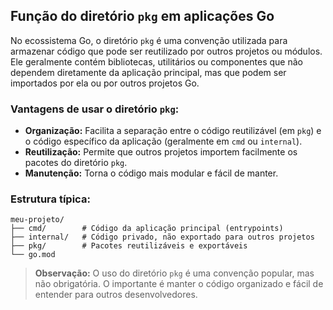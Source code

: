 ## Função do diretório `pkg` em aplicações Go

No ecossistema Go, o diretório `pkg` é uma convenção utilizada para armazenar código que pode ser reutilizado por outros projetos ou módulos. Ele geralmente contém bibliotecas, utilitários ou componentes que não dependem diretamente da aplicação principal, mas que podem ser importados por ela ou por outros projetos Go.

### Vantagens de usar o diretório `pkg`:

- **Organização:** Facilita a separação entre o código reutilizável (em `pkg`) e o código específico da aplicação (geralmente em `cmd` ou `internal`).
- **Reutilização:** Permite que outros projetos importem facilmente os pacotes do diretório `pkg`.
- **Manutenção:** Torna o código mais modular e fácil de manter.

### Estrutura típica:

```
meu-projeto/
├── cmd/        # Código da aplicação principal (entrypoints)
├── internal/   # Código privado, não exportado para outros projetos
├── pkg/        # Pacotes reutilizáveis e exportáveis
└── go.mod
```

> **Observação:** O uso do diretório `pkg` é uma convenção popular, mas não obrigatória. O importante é manter o código organizado e fácil de entender para outros desenvolvedores.
